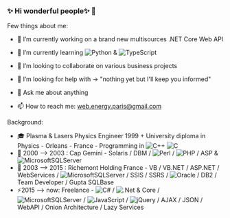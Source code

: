 ### ✨ Hi wonderful people✨ 👋

<!--
**KolRah/KolRah** is a ✨ _special_ ✨ repository because its `README.md` (this file) appears on your GitHub profile.
-->

Few things about me:

- 🔭 I’m currently working on a brand new multisources .NET Core Web API
- 🌱 I’m currently learning ![Python](https://img.shields.io/badge/python-3670A0?style=for-the-badge&logo=python&logoColor=ffdd54) & ![TypeScript](https://img.shields.io/badge/typescript-%23007ACC.svg?style=for-the-badge&logo=typescript&logoColor=white)

- 👯 I’m looking to collaborate on various business projects
- 🤔 I’m looking for help with -> "nothing yet but I'll keep you informed"
- 💬 Ask me about anything
- 📫 How to reach me: web.energy.paris@gmail.com
<!--
- ⚡ Fun fact: 
-->

Background:

- 🎓 Plasma & Lasers Physics Engineer 1999 + University diploma in Physics - Orleans - France
        - Programming in 	![C++](https://img.shields.io/badge/c++-%2300599C.svg?style=for-the-badge&logo=c%2B%2B&logoColor=white) ![C](https://img.shields.io/badge/c-%2300599C.svg?style=for-the-badge&logo=c&logoColor=white)
- 🔑 2000 --> 2003 : Cap Gemini - Solaris / DBM / ![Perl](https://img.shields.io/badge/perl-%2339457E.svg?style=for-the-badge&logo=perl&logoColor=white)
 / ![PHP](https://img.shields.io/badge/php-%23777BB4.svg?style=for-the-badge&logo=php&logoColor=white)
 / ASP & ![MicrosoftSQLServer](https://img.shields.io/badge/Microsoft%20SQL%20Sever-CC2927?style=for-the-badge&logo=microsoft%20sql%20server&logoColor=white)
- 🔑 2003 --> 2015 : Richemont Holding France - VB / VB.NET / ASP.NET / WebServices / ![MicrosoftSQLServer](https://img.shields.io/badge/Microsoft%20SQL%20Sever-CC2927?style=for-the-badge&logo=microsoft%20sql%20server&logoColor=white)
 / SSIS / SSRS / ![Oracle](https://img.shields.io/badge/Oracle-F80000?style=for-the-badge&logo=oracle&logoColor=white) / DB2 / Team Developer / Gupta SQLBase 
- ⚡2015 --> now: Freelance - ![C#](https://img.shields.io/badge/c%23-%23239120.svg?style=for-the-badge&logo=c-sharp&logoColor=white)
 / ![.Net](https://img.shields.io/badge/.NET-5C2D91?style=for-the-badge&logo=.net&logoColor=white) & Core / ![MicrosoftSQLServer](https://img.shields.io/badge/Microsoft%20SQL%20Sever-CC2927?style=for-the-badge&logo=microsoft%20sql%20server&logoColor=white)
 / ![JavaScript](https://img.shields.io/badge/javascript-%23323330.svg?style=for-the-badge&logo=javascript&logoColor=%23F7DF1E) / ![jQuery](https://img.shields.io/badge/jquery-%230769AD.svg?style=for-the-badge&logo=jquery&logoColor=white)
 / AJAX / JSON / WebAPI / Onion Architecture / Lazy Services 

